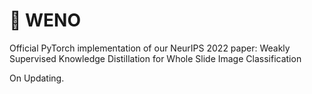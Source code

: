 # :camel: WENO
Official PyTorch implementation of our NeurIPS 2022 paper: Weakly Supervised Knowledge Distillation for Whole Slide Image Classification

On Updating.
